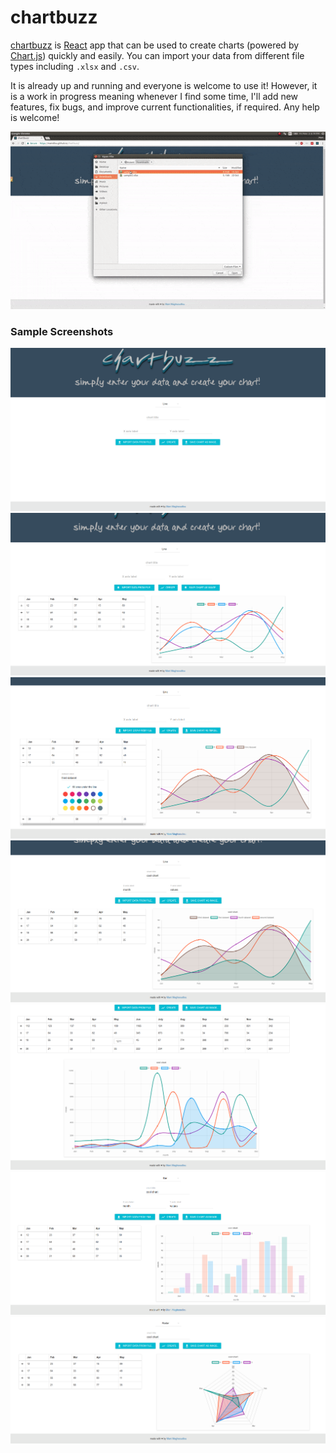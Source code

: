 chartbuzz
=========

[chartbuzz](https://manidlou.github.io/chartbuzz) is [React](https://reactjs.org/) app that can be used to create charts (powered by [Chart.js](http://www.chartjs.org/)) quickly and easily. You can import your data from different file types including `.xlsx` and `.csv`.

It is already up and running and everyone is welcome to use it! However, it is a work in progress meaning whenever I find some time, I'll add new features, fix bugs, and improve current functionalities, if required. Any help is welcome!

![demo](/doc-imgs/demo.gif?raw=true)

### Sample Screenshots

![screenshot0](/doc-imgs/0.png?raw=true)
![screenshot1](/doc-imgs/1.png?raw=true)
![screenshot2](/doc-imgs/2.png?raw=true)
![screenshot3](/doc-imgs/3.png?raw=true)
![screenshot4](/doc-imgs/4.png?raw=true)
![screenshot5](/doc-imgs/5.png?raw=true)
![screenshot6](/doc-imgs/6.png?raw=true)

